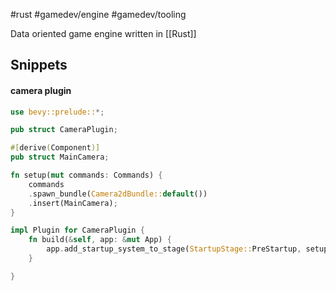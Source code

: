 #rust #gamedev/engine  #gamedev/tooling 

Data oriented game engine written in [[Rust]]

## Snippets

#### camera plugin
```rust
use bevy::prelude::*;

pub struct CameraPlugin;

#[derive(Component)]
pub struct MainCamera;

fn setup(mut commands: Commands) {
	commands
	.spawn_bundle(Camera2dBundle::default())
	.insert(MainCamera);
}

impl Plugin for CameraPlugin {
	fn build(&self, app: &mut App) {
		app.add_startup_system_to_stage(StartupStage::PreStartup, setup);
	}

}

```
